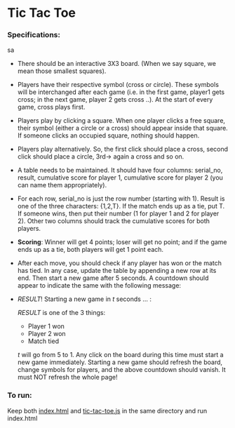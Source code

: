 # Tic Tac Toe

### Specifications:
sa
- There should be an interactive 3X3 board. (When we say square, we mean those smallest squares).
- Players have their respective symbol (cross or circle). These symbols will be interchanged after each game (i.e. in the first game, player1 gets cross; in the next game, player 2 gets cross ..). At the start of every game, cross plays first.
- Players play by clicking a square. When one player clicks a free square, their symbol (either a circle or a cross) should appear inside that square. If someone clicks an occupied square, nothing should happen.
- Players play alternatively. So, the first click should place a cross, second click should place a circle, 3rd-> again a cross and so on.
- A table needs to be maintained. It should have four columns: serial_no, result, cumulative score for player 1, cumulative score for player 2 (you can name them appropriately).
- For each row, serial_no is just the row number (starting with 1). Result is one of the three characters: {1,2,T}. If the match ends up as a tie, put T. If someone wins, then put their number (1 for player 1 and 2 for player 2). Other two columns should track the cumulative scores for both players.
- **Scoring**: Winner will get 4 points; loser will get no point; and if the game ends up as a tie, both players will get 1 point each.
- After each move, you should check if any player has won or the match has tied. In any case, update the table by appending a new row at its end. Then start a new game after 5 seconds. A countdown should appear to indicate the same with the following message:

- $RESULT$! Starting a new game in $t$ seconds ... :  
  
   $RESULT$ is one of the 3 things:  
    - Player 1 won  
    - Player 2 won
    - Match tied

   $t$ will go from 5 to 1. Any click on the board during this time must start a new game immediately. Starting a new game should refresh the board, change symbols for players, and the above countdown should vanish. It must NOT refresh the whole page!
  
### To run:
Keep both [index.html](index.html) and [tic-tac-toe.js](tic-tac-toe.js) in the same directory and run index.html
